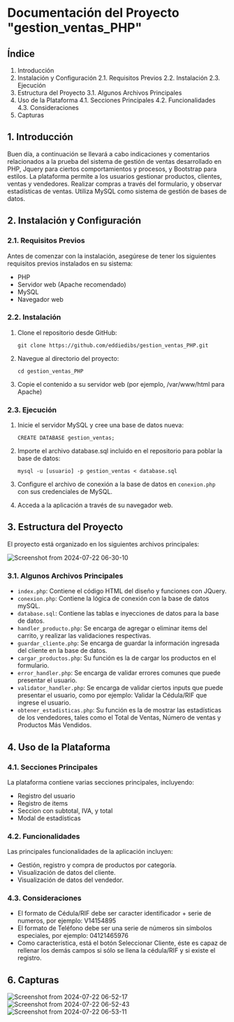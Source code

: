 
# Documentación del Proyecto "gestion_ventas_PHP"


## Índice
1. Introducción
2. Instalación y Configuración
2.1. Requisitos Previos
2.2. Instalación
2.3. Ejecución
3. Estructura del Proyecto
3.1. Algunos Archivos Principales
4. Uso de la Plataforma
4.1. Secciones Principales
4.2. Funcionalidades
4.3. Consideraciones
6. Capturas

## 1. Introducción
Buen día, a continuación se llevará a cabo indicaciones y comentarios relacionados a la prueba del sistema de gestión de ventas desarrollado en PHP, Jquery para ciertos comportamientos y procesos, y Bootstrap para estilos.  La plataforma permite a los usuarios gestionar productos, clientes, ventas y vendedores. Realizar compras a través del formulario, y observar estadísticas de ventas. Utiliza MySQL como sistema de gestión de bases de datos.

## 2. Instalación y Configuración
### 2.1. Requisitos Previos
Antes de comenzar con la instalación, asegúrese de tener los siguientes requisitos previos instalados en su sistema:
- PHP
- Servidor web (Apache recomendado)
- MySQL
- Navegador web

### 2.2. Instalación
1. Clone el repositorio desde GitHub:
   ```
   git clone https://github.com/eddiedibs/gestion_ventas_PHP.git
   ```
2. Navegue al directorio del proyecto:
   ```
   cd gestion_ventas_PHP
   ```
3. Copie el contenido a su servidor web (por ejemplo, /var/www/html para Apache)

### 2.3. Ejecución
1. Inicie el servidor MySQL y cree una base de datos nueva:
   ```
   CREATE DATABASE gestion_ventas;
   ```
2. Importe el archivo database.sql incluido en el repositorio para poblar la base de datos:
   ```
   mysql -u [usuario] -p gestion_ventas < database.sql
   ```
3. Configure el archivo de conexión a la base de datos en `conexion.php` con sus credenciales de MySQL.

4. Acceda a la aplicación a través de su navegador web.

## 3. Estructura del Proyecto
El proyecto está organizado en los siguientes archivos principales:


![Screenshot from 2024-07-22 06-30-10](https://github.com/user-attachments/assets/916fc832-89b5-4af1-b744-15b4f4de6f95)



### 3.1. Algunos Archivos Principales
- `index.php`: Contiene el código HTML del diseño y funciones con JQuery.
- `conexion.php`: Contiene la lógica de conexión con la base de datos mySQL.
- `database.sql`: Contiene las tablas e inyecciones de datos para la base de datos.
- `handler_producto.php`: Se encarga de agregar o eliminar items del carrito, y realizar las validaciones respectivas.
- `guardar_cliente.php`: Se encarga de guardar la información ingresada del cliente en la base de datos.
- `cargar_productos.php`: Su función es la de cargar los productos en el formulario.
- `error_handler.php`: Se encarga de validar errores comunes que puede presentar el usuario.
- `validator_handler.php`: Se encarga de validar ciertos inputs que puede presentar el usuario, como por ejemplo: Validar la Cédula/RIF que ingrese el usuario.
- `obtener_estadisticas.php`: Su función es la de mostrar las estadísticas de los vendedores, tales como el Total de Ventas, Número de ventas y Productos Más Vendidos.

## 4. Uso de la Plataforma
### 4.1. Secciones Principales
La plataforma contiene varias secciones principales, incluyendo:
- Registro del usuario
- Registro de items
- Seccion con subtotal, IVA, y total
- Modal de estadísticas

### 4.2. Funcionalidades
Las principales funcionalidades de la aplicación incluyen:
- Gestión, registro y compra de productos por categoría.
- Visualización de datos del cliente.
- Visualización de datos del vendedor.
  
### 4.3. Consideraciones
- El formato de Cédula/RIF debe ser caracter identificador + serie de numeros,
por ejemplo: V14154895
- El formato de Teléfono debe ser una serie de números sin símbolos especiales,
por ejemplo: 04121465976
- Como característica, está el botón Seleccionar Cliente, éste es capaz de rellenar
los demás campos si sólo se llena la cédula/RIF y si existe el registro.

## 6. Capturas

![Screenshot from 2024-07-22 06-52-17](https://github.com/user-attachments/assets/a5513bb5-78c4-4e62-8855-7720d3294c37)
![Screenshot from 2024-07-22 06-52-43](https://github.com/user-attachments/assets/efc5ce4d-28e4-466a-8c4a-a552d6ab2431)
![Screenshot from 2024-07-22 06-53-11](https://github.com/user-attachments/assets/36b99df5-6f63-45ef-bb38-962ec57a0f5b)


